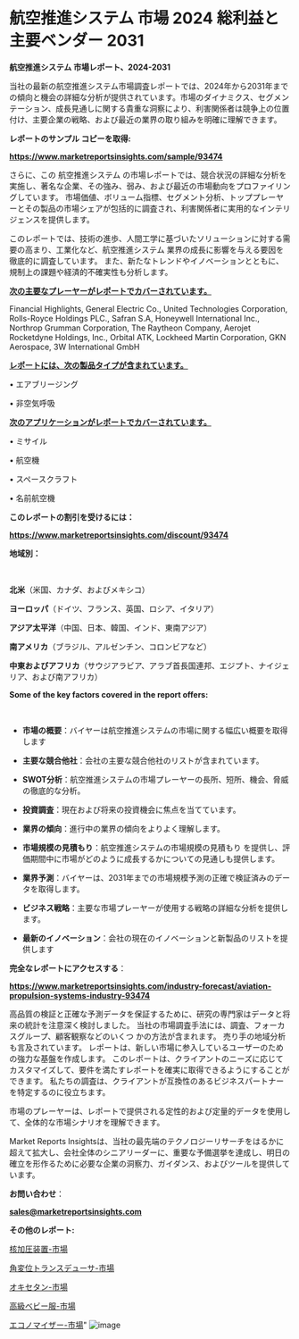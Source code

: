 # 航空推進システム 市場 2024 総利益と主要ベンダー 2031

<strong>航空推進システム 市場レポート、2024-2031</strong>

当社の最新の航空推進システム市場調査レポートでは、2024年から2031年までの傾向と機会の詳細な分析が提供されています。市場のダイナミクス、セグメンテーション、成長見通しに関する貴重な洞察により、利害関係者は競争上の位置付け、主要企業の戦略、および最近の業界の取り組みを明確に理解できます。



<strong>レポートのサンプル コピーを取得:</strong> <a href=https://www.marketreportsinsights.com/sample/93474>

<strong><u>https://www.marketreportsinsights.com/sample/93474</u></strong></a>

さらに、この 航空推進システム の市場レポートでは、競合状況の詳細な分析を実施し、著名な企業、その強み、弱み、および最近の市場動向をプロファイリングしています。 市場価値、ボリューム指標、セグメント分析、トッププレーヤーとその製品の市場シェアが包括的に調査され、利害関係者に実用的なインテリジェンスを提供します。

このレポートでは、技術の進歩、人間工学に基づいたソリューションに対する需要の高まり、工業化など、航空推進システム 業界の成長に影響を与える要因を徹底的に調査しています。 また、新たなトレンドやイノベーションとともに、規制上の課題や経済的不確実性も分析します。



<strong><u>次の主要なプレーヤーがレポートでカバーされています。</u></strong>

Financial Highlights, General Electric Co., United Technologies Corporation, Rolls-Royce Holdings PLC., Safran S.A, Honeywell International Inc., Northrop Grumman Corporation, The Raytheon Company, Aerojet Rocketdyne Holdings, Inc., Orbital ATK, Lockheed Martin Corporation, GKN Aerospace, 3W International GmbH



<strong><u><b>レポートには、次の製品タイプが含まれています。</b></u></strong>

• エアブリージング

• 非空気呼吸



<strong><u><b>次のアプリケーションがレポートでカバーされています。</b></u></strong>

• ミサイル

• 航空機

• スペースクラフト

• 名前航空機



<strong><b>このレポートの割引を受けるには：</b></strong>

<a href=https://www.marketreportsinsights.com/discount/93474>

<strong><u>https://www.marketreportsinsights.com/discount/93474</u></strong></a>



<strong>地域別：</strong>

<strong> </strong>



<strong>北米</strong>（米国、カナダ、およびメキシコ）



<strong>ヨーロッパ</strong>（ドイツ、フランス、英国、ロシア、イタリア）



<strong>アジア太平洋</strong>（中国、日本、韓国、インド、東南アジア）



<strong>南アメリカ</strong>（ブラジル、アルゼンチン、コロンビアなど）



<strong>中東およびアフリカ</strong>（サウジアラビア、アラブ首長国連邦、エジプト、ナイジェリア、および南アフリカ）



<strong>Some of the key factors covered in the report offers:</strong>

<strong> </strong>
<ul>
  <li>

<strong>市場の概要</strong>：バイヤーは航空推進システムの市場に関する幅広い概要を取得します</li>
  <li>

<strong>主要な競合他社</strong>：会社の主要な競合他社のリストが含まれています。</li>
  <li>

<strong>SWOT分析</strong>：航空推進システムの市場プレーヤーの長所、短所、機会、脅威の徹底的な分析。</li>
  <li>

<strong>投資調査</strong>：現在および将来の投資機会に焦点を当てています。</li>
  <li>

<strong>業界の傾向</strong>：進行中の業界の傾向をよりよく理解します。</li>
  <li>

<strong>市場規模の見積もり</strong>：航空推進システムの市場規模の見積もり を提供し、評価期間中に市場がどのように成長するかについての見通しも提供します。</li>
  <li>

<strong>業界予測</strong>：バイヤーは、2031年までの市場規模予測の正確で検証済みのデータを取得します。</li>
  <li>

<strong>ビジネス戦略</strong>：主要な市場プレーヤーが使用する戦略の詳細な分析を提供します。</li>
  <li>

<strong>最新のイノベーション</strong>：会社の現在のイノベーションと新製品のリストを提供します</li>
</ul>


<strong>完全なレポートにアクセスする</strong>：

<a href=https://www.marketreportsinsights.com/industry-forecast/aviation-propulsion-systems-industry-93474>

<strong><u>https://www.marketreportsinsights.com/industry-forecast/aviation-propulsion-systems-industry-93474</u></strong></a>

高品質の検証と正確な予測データを保証するために、研究の専門家はデータと将来の統計を注意深く検討しました。 当社の市場調査手法には、調査、フォーカスグループ、顧客観察などのいくつ かの方法が含まれます。 売り手の地域分析も言及されています。 レポートは、新しい市場に参入しているユーザーのための強力な基盤を作成します。 このレポートは、クライアントのニーズに応じてカスタマイズして、要件を満たすレポートを確実に取得できるようにすることができます。 私たちの調査は、クライアントが互換性のあるビジネスパートナーを特定するのに役立ちます。

市場のプレーヤーは、レポートで提供される定性的および定量的データを使用して、全体的な市場シナリオを理解できます。

Market Reports Insightsは、当社の最先端のテクノロジーリサーチをはるかに超えて拡大し、会社全体のシニアリーダーに、重要な予備選挙を達成し、明日の確立を形作るために必要な企業の洞察力、ガイダンス、およびツールを提供しています。



<strong><b>お問い合わせ</b></strong>：

<a href=mailto:sales@marketreportsinsights.com>

<strong><u>sales@marketreportsinsights.com</u></strong></a>



<strong>その他のレポート:</strong>

<a href=https://www.linkedin.com/pulse/核加圧装置-市場-2023-推進要因と成長機会-2030-analytics-achievers-24-analysis-vthff/>核加圧装置-市場</a>

<a href=https://www.linkedin.com/pulse/角変位トランスデューサ-市場-2023-swot-分析と最新イノベーション-cq98f/>角変位トランスデューサ-市場</a>

<a href=https://www.linkedin.com/pulse/オキセタン-市場-2023-最新の-cagr-および成長分析-2030-pmvof/>オキセタン-市場</a>

<a href=https://www.linkedin.com/pulse/高級ベビー服-市場-2023-総利益と主要ベンダー-2030-market-maverick-diaries-24-analysi-5ruif/>高級ベビー服-市場</a>

<a href=https://www.linkedin.com/pulse/エコノマイザー-市場-2023-年のダイナミクスとビジネストレンド-2030-ijzpf/>エコノマイザー-市場</a>"
![image](https://github.com/gayatriri2/Market-Trends/assets/166717496/b5100a4a-129c-44af-94f5-ff37617d9686)
